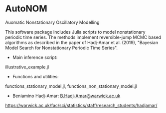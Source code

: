 # AutoNOM
Auomatic Nonstationary Oscillatory Modelling

This software package includes Julia scripts to model nonstationary
periodic time series. The methods implement reversible-jump MCMC based
algorithms as described in the paper of Hadj-Amar et al. (2019), 
"Bayesian Model Search for Nonstationary Periodic Time Series".


* Main inference script:

 illustrative_example.jl


* Functions and utilities: 

 functions_stationary_model.jl, functions_non_stationary_model.jl
 


* Beniamino Hadj-Amar: B.Hadj-Amar@warwick.ac.uk

https://warwick.ac.uk/fac/sci/statistics/staff/research_students/hadjamar/


